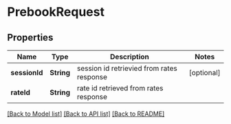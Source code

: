 # PrebookRequest

## Properties
Name | Type | Description | Notes
------------ | ------------- | ------------- | -------------
**sessionId** | **String** | session id retrievied from rates response | [optional] 
**rateId** | **String** | rate id retrieved from rates response | 

[[Back to Model list]](../README.md#documentation-for-models) [[Back to API list]](../README.md#documentation-for-api-endpoints) [[Back to README]](../README.md)


